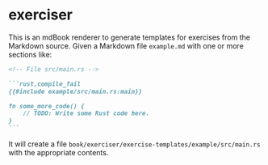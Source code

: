 # exerciser

This is an mdBook renderer to generate templates for exercises from the Markdown source. Given a
Markdown file `example.md` with one or more sections like:

````markdown
<!-- File src/main.rs -->

```rust,compile_fail
{{#include example/src/main.rs:main}}

fn some_more_code() {
    // TODO: Write some Rust code here.
}
```
````

It will create a file `book/exerciser/exercise-templates/example/src/main.rs` with the appropriate
contents.
